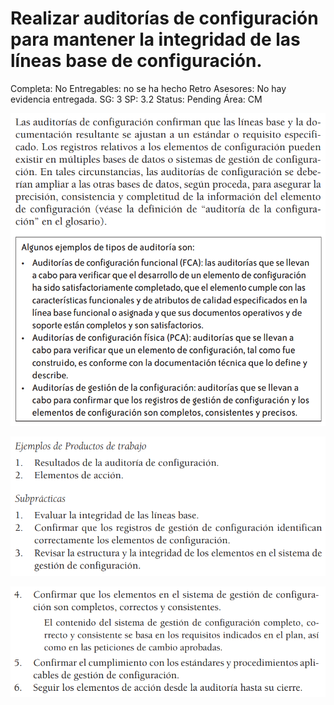 # Realizar auditorías de configuración para mantener la integridad de las líneas base de configuración.

Completa: No
Entregables: no se ha hecho
Retro Asesores: No hay evidencia entregada. 
SG: 3
SP: 3.2
Status: Pending
Área: CM

![Untitled](Realizar%20auditori%CC%81as%20de%20configuracio%CC%81n%20para%20manten%20fd12e84b151d4e22a9e76332608ffb39/Untitled.png)

![Untitled](Realizar%20auditori%CC%81as%20de%20configuracio%CC%81n%20para%20manten%20fd12e84b151d4e22a9e76332608ffb39/Untitled%201.png)

![Untitled](Realizar%20auditori%CC%81as%20de%20configuracio%CC%81n%20para%20manten%20fd12e84b151d4e22a9e76332608ffb39/Untitled%202.png)